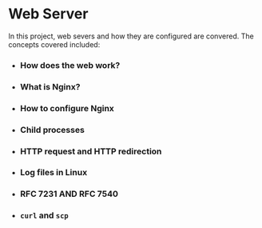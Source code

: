 # Web Server
In this project, web severs and how they are configured are convered.
The concepts covered included:
+ ### How does the web work?
+ ### What is Nginx?
+ ### How to configure Nginx
+ ### Child processes
+ ### HTTP request and HTTP redirection
+ ### Log files in Linux
+ ### RFC 7231 AND RFC 7540
+ ### ```curl``` and ```scp```

